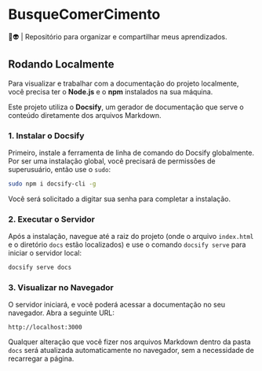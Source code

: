 # BusqueComerCimento

📄👽 | Repositório para organizar e compartilhar meus aprendizados.

## Rodando Localmente

Para visualizar e trabalhar com a documentação do projeto localmente, você precisa ter o **Node.js** e o **npm** instalados na sua máquina.

Este projeto utiliza o **Docsify**, um gerador de documentação que serve o conteúdo diretamente dos arquivos Markdown.

### 1\. Instalar o Docsify

Primeiro, instale a ferramenta de linha de comando do Docsify globalmente. Por ser uma instalação global, você precisará de permissões de superusuário, então use o `sudo`:

```bash
sudo npm i docsify-cli -g
```

Você será solicitado a digitar sua senha para completar a instalação.

### 2\. Executar o Servidor

Após a instalação, navegue até a raiz do projeto (onde o arquivo `index.html` e o diretório `docs` estão localizados) e use o comando `docsify serve` para iniciar o servidor local:

```bash
docsify serve docs
```

### 3\. Visualizar no Navegador

O servidor iniciará, e você poderá acessar a documentação no seu navegador. Abra a seguinte URL:

```
http://localhost:3000
```

Qualquer alteração que você fizer nos arquivos Markdown dentro da pasta `docs` será atualizada automaticamente no navegador, sem a necessidade de recarregar a página.
